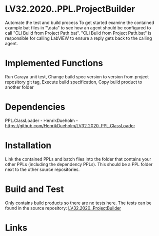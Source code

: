 # LV32.2020..PPL.ProjectBuilder
Automate the test and build process
To get started examine the contained example bat files in "\data" to see how an agent should be configured to call "CLI Build from Project Path.bat".
"CLI Build from Project Path.bat" is responsible for calling LabVIEW to ensure a reply gets back to the calling agent.

# Implemented Functions
Run Caraya unit test, 
Change build spec version to version from project repository git tag, 
Execute build specification,
Copy build product to another folder

# Dependencies
PPL.ClassLoader - HenrikDueholm - https://github.com/HenrikDueholm/LV32.2020..PPL.ClassLoader

# Installation
Link the contained PPLs and batch files into the folder that contains your other PPLs (including the dependency PPLs).
This should be a PPL folder next to the other source repositories.

# Build and Test
Only contains build products so there are no tests here. 
The tests can be found in the source repository: [LV32.2020..ProjectBuilder][1]

# Links
[1]: https://github.com/HenrikDueholm/LV32.2020..ProjectBuilder
